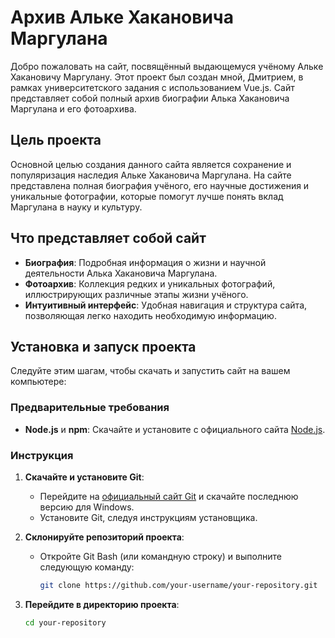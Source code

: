 # Архив Альке Хакановича Маргулана

Добро пожаловать на сайт, посвящённый выдающемуся учёному Альке Хакановичу Маргулану. Этот проект был создан мной, Дмитрием, в рамках университетского задания с использованием Vue.js. Сайт представляет собой полный архив биографии Алька Хакановича Маргулана и его фотоархива.

## Цель проекта

Основной целью создания данного сайта является сохранение и популяризация наследия Альке Хакановича Маргулана. На сайте представлена полная биография учёного, его научные достижения и уникальные фотографии, которые помогут лучше понять вклад Маргулана в науку и культуру.

## Что представляет собой сайт

- **Биография**: Подробная информация о жизни и научной деятельности Алька Хакановича Маргулана.
- **Фотоархив**: Коллекция редких и уникальных фотографий, иллюстрирующих различные этапы жизни учёного.
- **Интуитивный интерфейс**: Удобная навигация и структура сайта, позволяющая легко находить необходимую информацию.

## Установка и запуск проекта

Следуйте этим шагам, чтобы скачать и запустить сайт на вашем компьютере:

### Предварительные требования

- **Node.js** и **npm**: Скачайте и установите с официального сайта [Node.js](https://nodejs.org/).

### Инструкция

1. **Скачайте и установите Git**:
   - Перейдите на [официальный сайт Git](https://git-scm.com/) и скачайте последнюю версию для Windows.
   - Установите Git, следуя инструкциям установщика.

2. **Склонируйте репозиторий проекта**:
   - Откройте Git Bash (или командную строку) и выполните следующую команду:
     ```sh
     git clone https://github.com/your-username/your-repository.git
     ```

3. **Перейдите в директорию проекта**:
   ```sh
   cd your-repository
